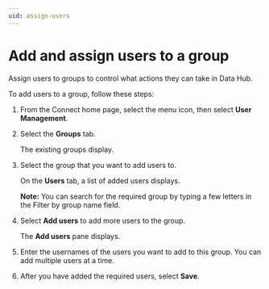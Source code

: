 ```yaml
---
uid: assign-users
---
```


# Add and assign users to a group

Assign users to groups to control what actions they can take in Data Hub.
 
To add users to a group, follow these steps:

1. From the Connect home page, select the menu icon, then select **User Management**.

1. Select the **Groups** tab.
    
   The existing groups display.

1. Select the group that you want to add users to. 

   On the **Users** tab, a list of added users displays.

    **Note:** You can search for the required group by typing a few letters in the Filter by group name field.

1. Select **Add users** to add more users to the group. 
    
   The **Add users** pane displays.

1. Enter the usernames of the users you want to add to this group. You can add multiple users at a time. 

1. After you have added the required users, select **Save**.
